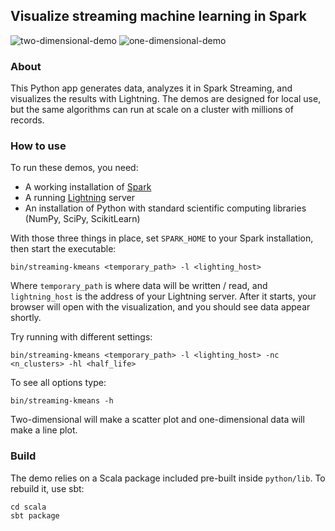 ## Visualize streaming machine learning in Spark

![two-dimensional-demo](https://github.com/freeman-lab/spark-streaming-demos/blob/master/animations/databricks-blog-post/4-five-clusters.gif)
![one-dimensional-demo](https://github.com/freeman-lab/spark-streaming-demos/blob/master/animations/databricks-blog-post/6-half-life-5p0.gif)

### About
This Python app generates data, analyzes it in Spark Streaming, and visualizes the results with Lightning. The demos are designed for local use, but the same algorithms can run at scale on a cluster with millions of records.

### How to use
To run these demos, you need:

* A working installation of [Spark](http://spark.apache.org/downloads.html)
* A running [Lightning](http://lightning-viz.org) server
* An installation of Python with standard scientific computing libraries (NumPy, SciPy, ScikitLearn)

With those three things in place, set `SPARK_HOME` to your Spark installation, then start the executable:

	bin/streaming-kmeans <temporary_path> -l <lighting_host>

Where `temporary_path` is where data will be written / read, and `lightning_host` is the address of your Lightning server. After it starts, your browser will open with the visualization, and you should see data appear shortly. 

Try running with different settings:

	bin/streaming-kmeans <temporary_path> -l <lighting_host> -nc <n_clusters> -hl <half_life>

To see all options type:

	bin/streaming-kmeans -h

Two-dimensional will make a scatter plot and one-dimensional data will make a line plot.

### Build
The demo relies on a Scala package included pre-built inside `python/lib`. To rebuild it, use sbt:

	cd scala
	sbt package
